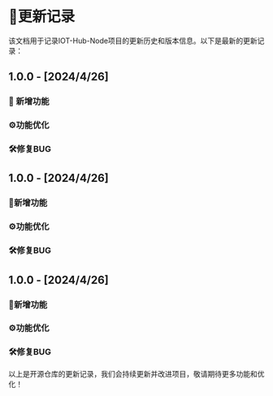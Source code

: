 
# 📝更新记录


该文档用于记录IOT-Hub-Node项目的更新历史和版本信息。以下是最新的更新记录：

## 1.0.0 - [2024/4/26]

### 🎯 新增功能

### ⚙功能优化

### 🛠修复BUG


## 1.0.0 - [2024/4/26]

### 🎯新增功能

### ⚙功能优化

### 🛠修复BUG

##  1.0.0 - [2024/4/26]

### 🎯新增功能

### ⚙功能优化

### 🛠修复BUG


以上是开源仓库的更新记录，我们会持续更新并改进项目，敬请期待更多功能和优化！
